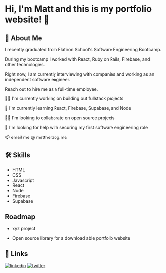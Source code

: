 
# Hi, I'm Matt and this is my portfolio website! 👋


## 🚀 About Me
I recently graduated from Flatiron School's Software Engineering Bootcamp.

During my bootcamp I worked with React, Ruby on Rails, Firebase, and other technologies.

Right now, I am currently interviewing with companies and working as an independent software engineer.

Reach out to hire me as a full-time employee.

👩‍💻 I'm currently working on building out fullstack projects

🧠 I'm currently learning React, Firebase, Supabase, and Node

👯‍♀️ I'm looking to collaborate on open source projects

🤔 I'm looking for help with securing my first software engineering role

📫 email me @ mattherzog.me



## 🛠 Skills
* HTML
* CSS
* Javascript
* React
* Node
* Firebase
* Supabase



## Roadmap

* xyz project

* Open source library for a download able portfolio website




## 🔗 Links

[![linkedin](https://img.shields.io/badge/linkedin-0A66C2?style=for-the-badge&logo=linkedin&logoColor=white)](https://www.linkedin.com/mattherzog3)
[![twitter](https://img.shields.io/badge/twitter-1DA1F2?style=for-the-badge&logo=twitter&logoColor=white)](https://twitter.com/mattherzog5)


